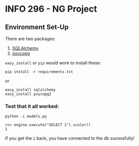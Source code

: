 # INFO 296 - NG Project

## Environment Set-Up

There are two packages:

1. [SQLAlchemy](http://www.sqlalchemy.org/)
2. [psycopg](http://initd.org/psycopg/)

`easy_install` or `pip` would work to install these:

```
pip install -r requirements.txt
```
or
```
easy_install sqlalchemy
easy_install psycopg2
```

### Test that it all worked:
    
```
python -i models.py

>>> engine.execute("SELECT 1").scalar()
1
```
If you get the `1` back, you have connected to the db sucessfully!

